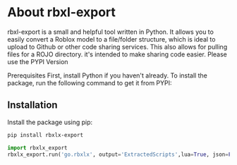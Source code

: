 # About  rbxl-export
rbxl-export is a small and helpful tool written in Python. It allows you to easily convert a Roblox model to a file/folder structure, which is ideal to upload to Github or other code sharing services. This also allows for pulling files for a ROJO directory.
it's intended to make sharing code easier. 
Please use the PYPI Version

Prerequisites
First, install Python if you haven't already.
To install the package, run the following command to get it from PYPI:
## Installation
Install the package using pip:

 ```bash
pip install rbxlx-export
```




 ```py
import rbxlx_export
rbxlx_export.run('go.rbxlx', output='ExtractedScripts',lua=True, json=False)
```

